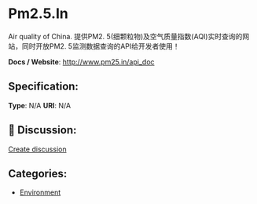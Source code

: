 # Pm2.5.In


Air quality of China. 提供PM2. 5(细颗粒物)及空气质量指数(AQI)实时查询的网站，同时开放PM2. 5监测数据查询的API给开发者使用！

**Docs / Website**: http://www.pm25.in/api_doc

## Specification:
**Type**:  N/A 
**URI**:  N/A 

## 💬 Discussion:
[Create discussion](link)

## Categories:
- [Environment](https://github.com/apis-list/apis-list#environment)






